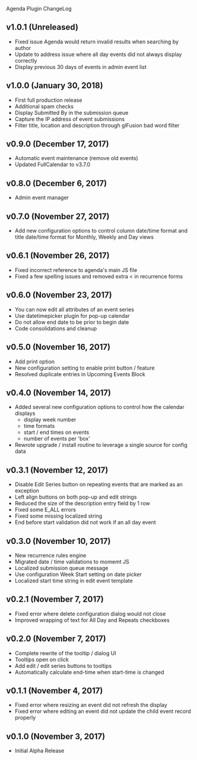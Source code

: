 Agenda Plugin ChangeLog

## v1.0.1 (Unreleased)
 - Fixed issue Agenda would return invalid results when searching by author
 - Update to address issue where all day events did not always display correctly
 - Display previous 30 days of events in admin event list

## v1.0.0 (January 30, 2018)
 - First full production release
 - Additional spam checks
 - Display Submitted By in the submission queue
 - Capture the IP address of event submissions
 - Filter title, location and description through glFusion bad word filter

## v0.9.0 (December 17, 2017)
 - Automatic event maintenance (remove old events)
 - Updated FullCalendar to v3.7.0

## v0.8.0 (December 6, 2017)
 - Admin event manager

## v0.7.0 (November 27, 2017)
 - Add new configuration options to control column date/time format and title date/time format for Monthly, Weekly and Day views

## v0.6.1 (November 26, 2017)
 - Fixed incorrect reference to agenda's main JS file
 - Fixed a few spelling issues and removed extra < in recurrence forms

## v0.6.0 (November 23, 2017)
 - You can now edit all attributes of an event series
 - Use datetimepicker plugin for pop-up calendar
 - Do not allow end date to be prior to begin date
 - Code consolidations and cleanup

## v0.5.0 (November 16, 2017)
 - Add print option
 - New configuration setting to enable print button / feature
 - Resolved duplicate entries in Upcoming Events Block

## v0.4.0 (November 14, 2017)
 - Added several new configuration options to control how the calendar displays
   - display week number
   - time formats
   - start / end times on events
   - number of events per 'box'
 - Rewrote upgrade / install routine to leverage a single source for config data

## v0.3.1 (November 12, 2017)
 - Disable Edit Series button on repeating events that are marked as an exception
 - Left align buttons on both pop-up and edit strings
 - Reduced the size of the description entry field by 1 row
 - Fixed some E_ALL errors
 - Fixed some missing localized string
 - End before start validation did not work if an all day event

## v0.3.0 (November 10, 2017)
 - New recurrence rules engine
 - Migrated date / time validations to momemt JS
 - Localized submission queue message
 - Use configuration Week Start setting on date picker
 - Localized start time string in edit event template

## v0.2.1 (November 7, 2017)
 - Fixed error where delete configuration dialog would not close
 - Improved wrapping of text for All Day and Repeats checkboxes

## v0.2.0 (November 7, 2017)
 - Complete rewrite of the tooltip / dialog UI
 - Tooltips open on click
 - Add edit / edit series buttons to tooltips
 - Automatically calculate end-time when start-time is changed

## v0.1.1 (November 4, 2017)
 - Fixed error where resizing an event did not refresh the display
 - Fixed error where editing an event did not update the child event record properly

## v0.1.0 (November 3, 2017)
 - Initial Alpha Release
